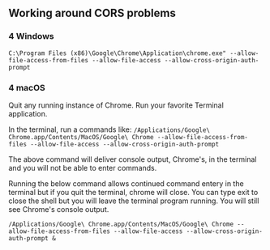 ## Working around CORS problems


### 4 Windows

```
C:\Program Files (x86)\Google\Chrome\Application\chrome.exe" --allow-file-access-from-files --allow-file-access --allow-cross-origin-auth-prompt
```

### 4 macOS

Quit any running instance of Chrome.
Run your favorite Terminal application.

In the terminal, run a commands like:
`/Applications/Google\ Chrome.app/Contents/MacOS/Google\ Chrome --allow-file-access-from-files --allow-file-access --allow-cross-origin-auth-prompt`

The above command will deliver console output, Chrome's, in the terminal and you will not be able to enter commands.

Running the below command allows continued command entery in the terminal but if you quit the terminal, chrome will close. You can type exit to close the shell but you will leave the terminal program running. You will still see Chrome's console output.

`/Applications/Google\ Chrome.app/Contents/MacOS/Google\ Chrome --allow-file-access-from-files --allow-file-access --allow-cross-origin-auth-prompt &`

